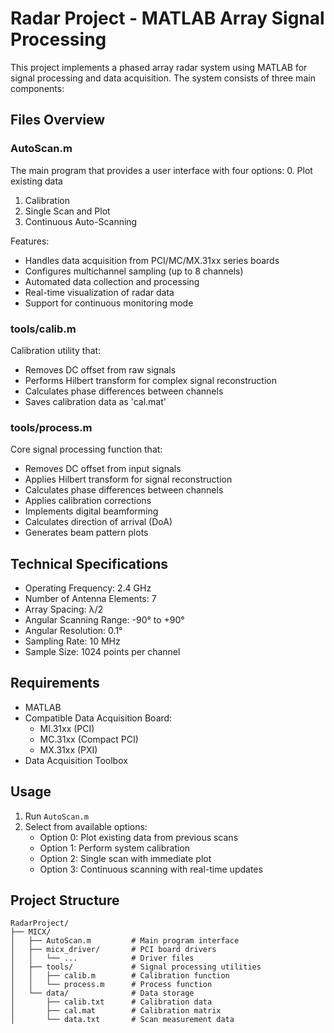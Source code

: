# Radar Project - MATLAB Array Signal Processing

This project implements a phased array radar system using MATLAB for signal processing and data acquisition. The system consists of three main components:

## Files Overview

### AutoScan.m
The main program that provides a user interface with four options:
0. Plot existing data
1. Calibration
2. Single Scan and Plot
3. Continuous Auto-Scanning

Features:
- Handles data acquisition from PCI/MC/MX.31xx series boards
- Configures multichannel sampling (up to 8 channels)
- Automated data collection and processing
- Real-time visualization of radar data
- Support for continuous monitoring mode

### tools/calib.m
Calibration utility that:
- Removes DC offset from raw signals
- Performs Hilbert transform for complex signal reconstruction
- Calculates phase differences between channels
- Saves calibration data as 'cal.mat'

### tools/process.m
Core signal processing function that:
- Removes DC offset from input signals
- Applies Hilbert transform for signal reconstruction
- Calculates phase differences between channels
- Applies calibration corrections
- Implements digital beamforming
- Calculates direction of arrival (DoA)
- Generates beam pattern plots

## Technical Specifications
- Operating Frequency: 2.4 GHz
- Number of Antenna Elements: 7
- Array Spacing: λ/2
- Angular Scanning Range: -90° to +90°
- Angular Resolution: 0.1°
- Sampling Rate: 10 MHz
- Sample Size: 1024 points per channel

## Requirements
- MATLAB
- Compatible Data Acquisition Board:
  - MI.31xx (PCI)
  - MC.31xx (Compact PCI)
  - MX.31xx (PXI)
- Data Acquisition Toolbox

## Usage
1. Run `AutoScan.m`
2. Select from available options:
   - Option 0: Plot existing data from previous scans
   - Option 1: Perform system calibration
   - Option 2: Single scan with immediate plot
   - Option 3: Continuous scanning with real-time updates

## Project Structure
```
RadarProject/
├── MICX/
│   ├── AutoScan.m         # Main program interface
│   ├── micx_driver/       # PCI board drivers
│   │   └── ...            # Driver files
│   ├── tools/             # Signal processing utilities
│   │   ├── calib.m        # Calibration function
│   │   └── process.m      # Process function
│   └── data/              # Data storage
│       ├── calib.txt      # Calibration data
│       ├── cal.mat        # Calibration matrix
│       └── data.txt       # Scan measurement data
```